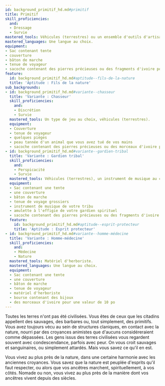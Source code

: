 ```yaml
---
id: background_primitif_hd.md#primitif
title: Primitif
skill_proficiencies:
  and:
  - Dressage
  - Survie
mastered_tools: Véhicules (terrestres) ou un ensemble d'outils d'artisan au choix parmi outils de tanneur, de forgeron, de tisserand ou de menuisier.
mastered_languages: Une langue au choix.
equipment:
- Sac contenant tente
- couverture
- bâton de marche
- tenue de voyageur
- sacoche contenant des pierres précieuses ou des fragments d'ivoire pour une valeur de 10 po
feature:
  id: background_primitif_hd.md#aptitude--fils-de-la-nature
  title: 'Aptitude : Fils de la nature'
sub_backgrounds:
- id: background_primitif_hd.md#variante--chasseur
  title: 'Variante : Chasseur'
  skill_proficiencies:
    and:
    - Discrétion
    - Survie
  mastered_tools: Un type de jeu au choix, véhicules (terrestres).
  equipment:
  - Couverture
  - tenue de voyageur
  - quelques pièges
  - peau tannée d'un animal que vous avez tué de vos mains
  - sacoche contenant des pierres précieuses ou des morceaux d'ivoire pour une valeur de 10 po
- id: background_primitif_hd.md#variante--gardien-tribal
  title: 'Variante : Gardien tribal'
  skill_proficiencies:
    and:
    - Perspicacité
    - Survie
  mastered_tools: Véhicules (terrestres), un instrument de musique au choix.
  equipment:
  - Sac contenant une tente
  - une couverture
  - bâton de marche
  - tenue de voyage grossiers
  - instrument de musique de votre tribu
  - amulette à l'effigie de votre gardien spirituel
  - sacoche contenant des pierres précieuses ou des fragments d'ivoire pour une valeur de 10 po
  feature:
    id: background_primitif_hd.md#aptitude--esprit-protecteur
    title: 'Aptitude : Esprit protecteur'
- id: background_primitif_hd.md#variante--homme-médecine
  title: 'Variante : Homme-médecine'
  skill_proficiencies:
    and:
    - Médecine
    - Nature
  mastered_tools: Matériel d'herboriste.
  mastered_languages: Une langue au choix.
  equipment:
  - Sac contenant une tente
  - une couverture
  - bâton de marche
  - tenue de voyageur
  - matériel d'herboriste
  - bourse contenant des bijoux
  - des morceaux d'ivoire pour une valeur de 10 po
---
```


Toutes les terres n'ont pas été civilisées. Vous êtes de ceux que les citadins appellent des sauvages, des barbares ou, tout simplement, des primitifs. Vous avez toujours vécu au sein de structures claniques, en contact avec la nature, nourri par des croyances animistes que d'aucuns considéreraient comme dépassées. Les gens issus des terres civilisées vous regardent souvent avec condescendance, parfois avec peur. On vous croit sauvages et sanguinaires, ou simplement attardés. Mais vous savez ce qu'il en est.

Vous vivez au plus près de la nature, dans une certaine harmonie avec les anciennes croyances. Vous savez que la nature est peuplée d'esprits qu'il faut respecter, ou alors que vos ancêtres marchent, spirituellement, à vos côtés. Nomade ou non, vous vivez au plus près de la manière dont vos ancêtres vivent depuis des siècles.

